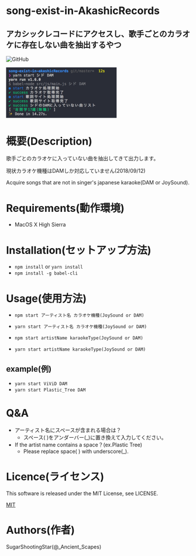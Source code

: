 # song-exist-in-AkashicRecords

## アカシックレコードにアクセスし、歌手ごとのカラオケに存在しない曲を抽出するやつ

![GitHub](https://img.shields.io/github/license/mashape/apistatus.svg)

<img src="./readme_picture/result.png" width="60%">

# 概要(Description)

歌手ごとのカラオケに入っていない曲を抽出してきて出力します。

現状カラオケ機種はDAMしか対応していません(2018/09/12)

Acquire songs that are not in singer's japanese karaoke(DAM or JoySound).

# Requirements(動作環境)

- MacOS X High Sierra 

# Installation(セットアップ方法)

- `npm install` or `yarn install`  
- `npm install -g babel-cli` 

# Usage(使用方法)

- `npm start アーティスト名 カラオケ機種(JoySound or DAM)`
- `yarn start アーティスト名 カラオケ機種(JoySound or DAM)`

- `npm start artistName karaokeType(JoySound or DAM)`
- `yarn start artistName karaokeType(JoySound or DAM)`

## example(例)

-  `yarn start ViViD DAM`
-  `yarn start Plastic_Tree DAM`

# Q&A

- アーティスト名にスペースが含まれる場合は？
  - スペース( )をアンダーバー(_)に置き換えて入力してください。
- If the artist name contains a space？(ex.Plastic Tree)
  - Please replace space( ) with underscore(_).

# Licence(ライセンス)

This software is released under the MIT License, see LICENSE.

[MIT](https://github.com/tcnksm/tool/blob/master/LICENCE)

# Authors(作者)

SugarShootingStar(@_Ancient_Scapes)